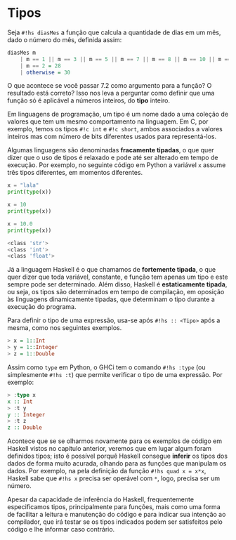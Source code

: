 # Tipos

Seja `#!hs diasMes` a função que calcula a quantidade de dias em um mês, dado o número do mês, definida assim:

```hs
diasMes m
    | m == 1 || m == 3 || m == 5 || m == 7 || m == 8 || m == 10 || m == 12 = 31
    | m == 2 = 28
    | otherwise = 30
```

O que acontece se você passar 7.2 como argumento para a função? O resultado está correto? 
Isso nos leva a perguntar como definir que uma função só é aplicável a números inteiros, do **tipo** inteiro.

Em linguagens de programação, um tipo é um nome dado a uma coleção de valores que tem um mesmo comportamento na linguagem.
Em C, por exemplo, temos os tipos `#!c int` e `#!c short`, ambos associados a valores inteiros mas com número de bits diferentes usados para representá-los.

Algumas linguagens são denominadas **fracamente tipadas**, o que quer dizer que o uso de tipos é relaxado e pode até ser alterado em tempo de execução.
Por exemplo, no seguinte código em Python a variável `x` assume três tipos diferentes, em momentos diferentes.

```py
x = "lala"
print(type(x))

x = 10
print(type(x))

x = 10.0
print(type(x))
```

```bash
<class 'str'>
<class 'int'>
<class 'float'>
```

Já a linguagem Haskell é o que chamamos de **fortemente tipada**, o que quer dizer que toda variável, constante, e função tem apenas um tipo e este sempre pode ser determinado.
Além disso, Haskell é **estaticamente tipada**, ou seja, os tipos são determinados em tempo de compilação, em oposição às linguagens dinamicamente tipadas, que determinam o tipo durante a execução do programa.

Para definir o tipo de uma expressão, usa-se após `#!hs :: <Tipo>` após a mesma, como nos seguintes exemplos.

```hs
> x = 1::Int
> y = 1::Integer
> z = 1::Double
```

Assim como `type` em Python, o GHCi tem o comando `#!hs :type` (ou simplesmente `#!hs :t`) que permite verificar o tipo de uma expressão. Por exemplo:

```hs
> :type x
x :: Int
> :t y
y :: Integer
> :t z
z :: Double
```

Acontece que se se olharmos novamente para os exemplos de código em Haskell vistos no capítulo anterior, veremos que em lugar algum foram definidos tipos; isto é possível porquê Haskell consegue **inferir** os tipos dos dados de forma muito acurada, olhando para as funções que manipulam os dados. Por exemplo, na pela definição da função `#!hs quad x = x*x`, Haskell sabe que `#!hs x` precisa ser operável com `*`, logo, precisa ser um número.

Apesar da capacidade de inferência do Haskell, frequentemente especificamos tipos, principalmente para funções, mais como uma forma de facilitar a leitura e manutenção do código e para indicar sua intenção ao compilador, que irá testar se os tipos indicados podem ser satisfeitos pelo código e lhe informar caso contrário.